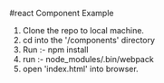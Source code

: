 #react Component Example

1. Clone the repo to local machine.
2. cd into the '/components' directory 
3. Run :-  npm install
4. run :-  node_modules/.bin/webpack
5. open 'index.html' into browser. 

